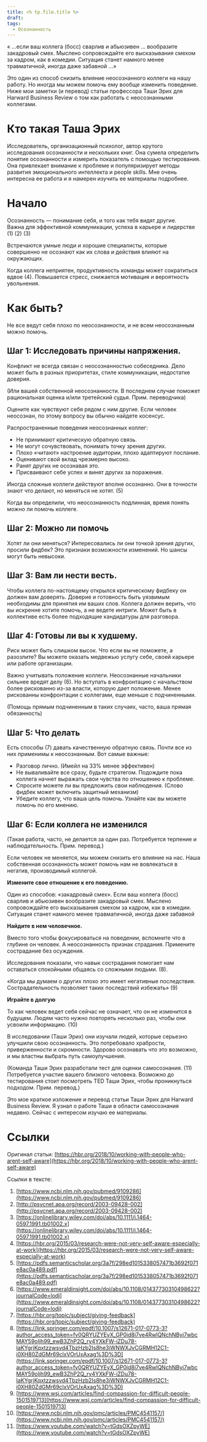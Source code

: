 ```yaml
---
title: <% tp.file.title %>
draft: 
tags:
  - Осознанность
---
```


« ...если ваш коллега (босс) сварлив и абьюзивен ... вообразите закадровый смех. Мыслено сопровождайте его высказывания смехом за кадром, как в комедии. Ситуация станет намного менее травматичной, иногда даже забавной ...»

Это один из способ снизить влияние неосознанного коллеги на нашу работу. Но иногда мы можем помочь ему вообще изменить поведение. Ниже мои заметки (и перевод) статьи профессора Таши Эрих для Harward Business Review о том как работать с неосознанными коллегами.

# Кто такая Таша Эрих

Исследователь, организационный психолог, автор крутого исследования осознанности и нескольких книг. Она сумела определить понятие осознанности и измерить показатель с помощью тестирования. Она привлекает внимание к проблеме и популяризирует методы развития эмоционального интеллекта и people skills. Мне очень интересна ее работа и я намерен изучить ее материалы подробнее.

# Начало

Осознанность — понимание себя, и того как тебя видят другие.  
Важна для эффективной коммуникации, успеха в карьере и лидерстве (1) (2) (3)

Встречаются умные люди и хорошие специалисты, которые совершенно не осознают как их слова и действия влияют на окружающих.

Когда коллега неприятен, продуктивность команды может сократиться вдвое (4). Повышается стресс, снижается мотивация и вероятность увольнения.

# **Как быть?**

Не все ведут себя плохо по неосознанности, и не всем неосознанным можно помочь.

## **Шаг 1: Исследовать причины напряжения.**

Конфликт не всегда связан с неосознанностью собеседника. Дело может быть в разных приоритетах, стиле коммуникации, недостатке доверия.

(Или вашей собственной неосознанности. В последнем случае поможет рациональная оценка и/или третейский судья. Прим. переводчика)

Оцените как чувствуют себя рядом с ним другие. Если человек неосознан, по этому вопросу вы обычно найдете косенсус.

Распространенные поведения неосознанных коллег:

- Не принимают критическую обратную связь.
- Не могут сочувствовать, понимать точку зрения других.
- Плохо «читают» настроение аудитории, плохо адаптируют послание.
- Оценивают свой вклад чрезмерно высоко.
- Ранят других не осознавая это.
- Присваивают себе успех и винят других за поражения.

Иногда сложные коллеги действуют вполне осознанно. Они в точности знают что делают, но меняться не хотят. (5)

Когда вы определили, что неосознанность подлинная, время понять можно ли помочь коллеге.

## **Шаг 2: Можно ли помочь**

Хотят ли они меняться? Интересовались ли они точкой зрения других, просили фидбек? Это признаки возможности изменений. Но шансы могут быть невысоки.

## **Шаг 3: Вам ли нести весть.**

Чтобы коллега по-настоящему открылся критическому фидбеку он должен вам доверять. Доверие и готовность быть уязвимым необходимы для принятия им ваших слов. Коллега должен верить, что вы искренне хотите помочь, а не ведете интриги. Может быть в коллективе есть более подходящие кандидатуры для разговора.

## **Шаг 4: Готовы ли вы к худшему.**

Риск может быть слишком высок. Что если вы не поможете, а разозлите? Вы можете оказать медвежью услугу себе, своей карьере или работе организации.

Важно учитывать положение коллеги. Неосознанные начальники сильнее вредят делу (6). Но вступать в конфронтацию с начальством более рискованно из-за власти, которую дает положение. Менее рискованны конфронтации с коллегами, еще меньше с подчиненными.

(Помощь прямым подчиненным в таких случаях, часто, ваша прямая обязанность)

## **Шаг 5: Что делать**

Есть способы (7) давать качественную обратную связь. Почти все из них применимы к неосознанным. Вот самые важные:

- Разговор лично. (Имейл на 33% менее эффективен)
- Не вываливайте все сразу, будьте стратегом. Подождите пока коллега начнет выражать свои чувства по отношению к проблеме.
- Спросите можете ли вы предложить свои наблюдения. (Слово фидбек может включить защитный механизм)
- Убедите коллегу, что ваша цель помочь. Узнайте как вы можете помочь по его мнению.

## **Шаг 6: Если коллега не изменился**

(Такая работа, часто, не делается за один раз. Потребуется терпение и наблюдательность. Прим. перевод.)

Если человек не меняется, мы можем снизить его влияние на нас. Наша собственная осознанность может помочь нам не вовлекаться в негатив, производимый коллегой.

**Измените свое отношение к его поведению.**

Один из способов: «закадровый смех». Если ваш коллега (босс) сварлив и абьюзивен вообразите закадровый смех. Мыслено сопровождайте его высказывания смехом за кадром, как в комедии. Ситуация станет намного менее травматичной, иногда даже забавной

**Найдите в нем человечное.**

Вместо того чтобы фокусироваться на поведении, вспомните что в глубине он человек. А неосознанность признак страдания. Примените сострадание без осуждения.

Исследования показали, что навык сострадания помогает нам оставаться спокойными общаясь со сложными людьми. (8).

«Когда мы думаем о других плохо это имеет негативные последствия. Сострадательность позволяет таких последствий избежать» (9)

**Играйте в долгую**

То как человек ведет себя сейчас не означает, что он не изменится в будущем. Людям часто нужно повторять несколько раз, чтобы они усвоили информацию. (10)

В исследовании (Таши Эрих) они изучали людей, которые серьезно улучшили свою осознанность. Это потребовало храбрости, приверженности и скромности. Здорово осознавать что это возможно, и мы властны выбрать путь самоулучшения.

(Команда Таши Эрих разработали тест для оценки самосознания. (11) Потребуется участие вашего близкого человека. Возможно до тестирования стоит посмотреть TED Таши Эрих, чтобы проникнуться подходом. Прим. перевод.)

Это мое краткое изложение и перевод статьи Таши Эрих для Harward Business Review. Я узнал о работе Таши в области самосознания недавно. Сейчас с интересом изучаю ее материалы.

# Ссылки

Оригинал статьи: [https://hbr.org/2018/10/working-with-people-who-arent-self-aware](https://hbr.org/2018/10/working-with-people-who-arent-self-aware)

Ссылки в тексте:

1. [https://www.ncbi.nlm.nih.gov/pubmed/9109286](https://www.ncbi.nlm.nih.gov/pubmed/9109286)
2. [http://psycnet.apa.org/record/2003-09428-002](http://psycnet.apa.org/record/2003-09428-002)
3. [https://onlinelibrary.wiley.com/doi/abs/10.1111/j.1464-0597.1991.tb01002.x](https://onlinelibrary.wiley.com/doi/abs/10.1111/j.1464-0597.1991.tb01002.x)
4. [https://hbr.org/2015/03/research-were-not-very-self-aware-especially-at-work](https://hbr.org/2015/03/research-were-not-very-self-aware-especially-at-work)
5. [https://pdfs.semanticscholar.org/3a7f/298ed1015338057471b3692f071e8ac0a489.pdf](https://pdfs.semanticscholar.org/3a7f/298ed1015338057471b3692f071e8ac0a489.pdf)
6. [https://www.emeraldinsight.com/doi/abs/10.1108/01437730310498622?journalCode=lodj](https://www.emeraldinsight.com/doi/abs/10.1108/01437730310498622?journalCode=lodj)
7. [https://hbr.org/topic/subject/giving-feedback](https://hbr.org/topic/subject/giving-feedback)
8. [https://link.springer.com/epdf/10.1007/s12671-017-0773-3?author_access_token=fv0QRYUZYEyX_GP0id8i7ve4RwlQNchNByi7wbcMAY59oIjh99_ewB3ZhP2Q_ry4YXkFW-iZDu78-IaKYgrjKqxtzzwsvd4TbzHzb2Is8he3iWNWXJvCGRMH12C1-i0XH80ZdGMr69clxVOrUxAxag%3D%3D](https://link.springer.com/epdf/10.1007/s12671-017-0773-3?author_access_token=fv0QRYUZYEyX_GP0id8i7ve4RwlQNchNByi7wbcMAY59oIjh99_ewB3ZhP2Q_ry4YXkFW-iZDu78-IaKYgrjKqxtzzwsvd4TbzHzb2Is8he3iWNWXJvCGRMH12C1-i0XH80ZdGMr69clxVOrUxAxag%3D%3D)
9. [https://www.wsj.com/articles/find-compassion-for-difficult-people-1501519713](https://www.wsj.com/articles/find-compassion-for-difficult-people-1501519713)
10. [https://www.ncbi.nlm.nih.gov/pmc/articles/PMC4541157/](https://www.ncbi.nlm.nih.gov/pmc/articles/PMC4541157/)
11. [https://www.youtube.com/watch?v=tGdsOXZpyWE](https://www.youtube.com/watch?v=tGdsOXZpyWE)